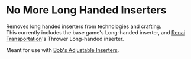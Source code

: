 # No More Long Handed Inserters

Removes long handed inserters from technologies and crafting.  
This currently includes the base game's Long-handed inserter, and [Renai Transportation](https://mods.factorio.com/mod/RenaiTransportation)'s Thrower Long-handed inserter.

Meant for use with [Bob's Adjustable Inserters](https://mods.factorio.com/mod/bobinserters).
